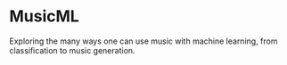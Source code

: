 # MusicML
Exploring the many ways one can use music with machine learning, from classification to music generation.
